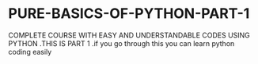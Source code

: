# PURE-BASICS-OF-PYTHON-PART-1
COMPLETE COURSE WITH EASY AND UNDERSTANDABLE CODES USING PYTHON .THIS IS PART 1 .if you go through this you can learn python coding easily
